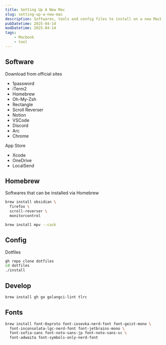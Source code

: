 ```yaml
---
title: Setting Up A New Mac
slug: setting-up-a-new-mac
description: Softwares, tools and config files to install on a new MacBook
pubDatetime: 2025-04-14
modDatetime: 2025-04-14
tags:
    - Macbook
    - tool
---
```


## Software

Download from official sites

- 1password
- iTerm2
- Homebrew
- Oh-My-Zsh
- Rectangle
- Scroll Reverser
- Notion
- VSCode
- Discord
- Arc
- Chrome

App Store

- Xcode
- OneDrive
- LocalSend

## Homebrew

Softwares that can be installed via Homebrew

```bash
brew install obsidian \
  firefox \
  scroll-reverser \
  monitorcontrol

brew install mpv --cask
```

## Config

Dotfiles

```bash
gh repo clone dotfiles
cd dotfiles
./install
```

## Develop

```bash
brew install gh go golangci-lint tlrc
```

## Fonts

```bash
brew install font-0xproto font-iosevka-nerd-font font-geist-mono \
  font-inconsolata-lgc-nerd-font font-jetbrains-mono \
  font-sofia-sans font-noto-sans-jp font-noto-sans-sc \
  font-adwaita font-symbols-only-nerd-font
```
